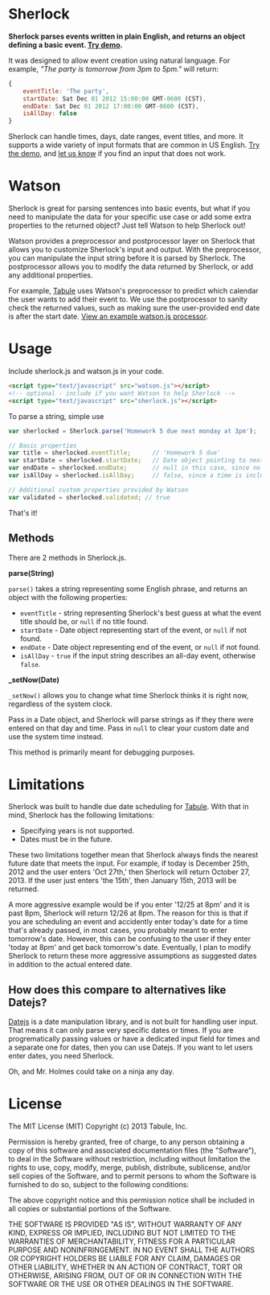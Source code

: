 Sherlock
========

**Sherlock parses events written in plain English, and returns an object defining a basic event.
[Try demo](http://tabule.github.com/Sherlock/).**

It was designed to allow event creation using natural language. For example, *"The party is tomorrow from 3pm to 5pm."* will return:

```javascript
{
	eventTitle: 'The party',
	startDate: Sat Dec 01 2012 15:00:00 GMT-0600 (CST),
	endDate: Sat Dec 01 2012 17:00:00 GMT-0600 (CST),
	isAllDay: false
}
```

Sherlock can handle times, days, date ranges, event titles, and more. It supports a wide variety of input formats that are common in US English. [Try the demo](http://tabule.github.com/Sherlock/), and [let us know](https://github.com/Tabule/Sherlock/issues) if you find an input that does not work.

# Watson

Sherlock is great for parsing sentences into basic events, but what if you need to manipulate the data for your specific use case or add some extra properties to the returned object? Just tell Watson to help Sherlock out!

Watson provides a preprocessor and postprocessor layer on Sherlock that allows you to customize Sherlock's input and output. With the preprocessor, you can manipulate the input string before it is parsed by Sherlock. The postprocessor allows you to modify the data returned by Sherlock, or add any additional properties.

For example, [Tabule](https://tabuleapp.com) uses Watson's preprocessor to predict which calendar the user wants to add their event to. We use the postprocessor to sanity check the returned values, such as making sure the user-provided end date is after the start date. [View an example watson.js processor](https://github.com/Tabule/Sherlock/blob/gh-pages/watson.js).

# Usage

Include sherlock.js and watson.js in your code.

```html
<script type="text/javascript" src="watson.js"></script>
<!-- optional - include if you want Watson to help Sherlock -->
<script type="text/javascript" src="sherlock.js"></script>
```

To parse a string, simple use

```javascript
var sherlocked = Sherlock.parse('Homework 5 due next monday at 3pm');

// Basic properties
var	title = sherlocked.eventTitle;		// 'Homework 5 due'
var	startDate = sherlocked.startDate; 	// Date object pointing to next monday at 3pm
var	endDate = sherlocked.endDate; 		// null in this case, since no duration was given
var	isAllDay = sherlocked.isAllDay;		// false, since a time is included with the event

// Additional custom properties provided by Watson
var validated = sherlocked.validated; // true
```

That's it!

## Methods

There are 2 methods in Sherlock.js.

**parse(String)**

`parse()` takes a string representing some English phrase, and returns an object with the following properties:

* `eventTitle` - string representing Sherlock's best guess at what the event title should be, or `null` if no title found.
* `startDate` - Date object representing start of the event, or `null` if not found.
* `endDate` - Date object representing end of the event, or `null` if not found.
* `isAllDay` - `true` if the input string describes an all-day event, otherwise `false`.

**_setNow(Date)**

`_setNow()` allows you to change what time Sherlock thinks it is right now, regardless of the system clock.

Pass in a Date object, and Sherlock will parse strings as if they there were entered on that day and time.
Pass in `null` to clear your custom date and use the system time instead.

This method is primarily meant for debugging purposes.

# Limitations

Sherlock was built to handle due date scheduling for [Tabule](https://tabuleapp.com). With that in mind, Sherlock has the following limitations:

* Specifying years is not supported.
* Dates must be in the future.

These two limitations together mean that Sherlock always finds the nearest future date that meets the input. For example, if today is December 25th, 2012 and the user enters 'Oct 27th,' then Sherlock will return October 27, 2013. If the user just enters 'the 15th', then January 15th, 2013 will be returned.

A more aggressive example would be if you enter '12/25 at 8pm' and it is past 8pm, Sherlock will return 12/26 at 8pm. The reason for this is that if you are scheduling an event and accidently enter today's date for a time that's already passed, in most cases, you probably meant to enter tomorrow's date. However, this can be confusing to the user if they enter 'today at 8pm' and get back tomorrow's date. Eventually, I plan to modify Sherlock to return these more aggressive assumptions as suggested dates in addition to the actual entered date.

## How does this compare to alternatives like Datejs?

[Datejs](http://www.datejs.com) is a date manipulation library, and is not built for handling user input. That means it can only parse very specific dates or times. If you are progrematically passing values or have a dedicated input field for times and a separate one for dates, then you can use Datejs. If you want to let users enter dates, you need Sherlock.

Oh, and Mr. Holmes could take on a ninja any day.

# License

The MIT License (MIT)
Copyright (c) 2013 Tabule, Inc.

Permission is hereby granted, free of charge, to any person obtaining a copy of this software and associated documentation files (the "Software"), to deal in the Software without restriction, including without limitation the rights to use, copy, modify, merge, publish, distribute, sublicense, and/or sell copies of the Software, and to permit persons to whom the Software is furnished to do so, subject to the following conditions:

The above copyright notice and this permission notice shall be included in all copies or substantial portions of the Software.

THE SOFTWARE IS PROVIDED "AS IS", WITHOUT WARRANTY OF ANY KIND, EXPRESS OR IMPLIED, INCLUDING BUT NOT LIMITED TO THE WARRANTIES OF MERCHANTABILITY, FITNESS FOR A PARTICULAR PURPOSE AND NONINFRINGEMENT. IN NO EVENT SHALL THE AUTHORS OR COPYRIGHT HOLDERS BE LIABLE FOR ANY CLAIM, DAMAGES OR OTHER LIABILITY, WHETHER IN AN ACTION OF CONTRACT, TORT OR OTHERWISE, ARISING FROM, OUT OF OR IN CONNECTION WITH THE SOFTWARE OR THE USE OR OTHER DEALINGS IN THE SOFTWARE.